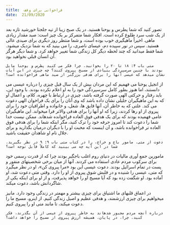 ```yaml
---
title:  فراخوانی برای وقف
date:  21/09/2020
---
```


تصور کنید که شما پطرس و یوحنا هستید. در یک صبح زیبا از تپه جلجتا خورشید تازه بعد از یک شب سرد طلوع کرده است. افکار شما متمرکز بر یک چیز است: صید مقدار زیادی ماهی. اخیراً ماهیگیری خوب بوده است، و شما منتظر روز دیگری برای صیدی عالی هستید. سپس در نور سپیده دم،  عیسای ناصری، را می بینید که به شما نزدیک میشود. شما فقط میدانید که چند لحظه دیگر کل زندگی شما تغییر خواهد کرد. و شما دیگر هرگز آن انسان قبلی نخواهید بود.

`متی باب ۴: ۱۸ تا ۲۰ را بخوانید. چرا فکر می کنید پطرس و یوحنا مایل بودند با چنین سرسپردگی بنیادی از مسیح پیروی کنند؟ چه چیزی در این آیات نشان میدهد که عیسی آنها را برای هدفی بزرگتر از صید ماهی فراخوانده است؟`

از انجیل یوحنا می فهمیم که این مردان بیش از یک سال قبل چیزی را درباره عیسی می دانستند، اما هنوز بطور کامل سرسپردگی خود را به او اعلام نکرده بودند. با وجود این، باید رفتار و حرکتی الهی صورت گرفته باشد، چیزی در ارتباط با چهره، کلام، و اعمال او که به این ماهیگیران جلیلی نشان داده باشد که وی آنان را برای یک فراخوان الهی دعوت می کند. علتی که به خاطر آن، آنها قایق ها، شغل، و خانواده و اطرافیان خود را برای پیروی از او رها کردند، زیرا که او آنها را برای هدفی والاتر فرا میخواند. این ماهیگیران عامی فهمیده بودند که برای یک هدفی فوق العاده فراخوانده شدهاند. ممکن نیست خدا شما را دعوت کند تا امروز حرفه خود را ترک کنید، مگر اینکه شما را برای هدفی فوق العاده تر فراخوانده باشد، و آن اینست که محبت او را با دیگران درمیان بگذارید و برای جلال نام او شاهدان حقیقت باشید.

`دعوت از متی، مامور باج و خراج، را در کتاب متی باب ۹: ۹ در نظر بگیرید. شما در این آیه چه می بینید که کاملاً قابل توجه است؟`

مامورین جمع آوری مالیات در دنیای روم اغلب باجگیر بودند چرا که از قدرت رسمی خود برای سرکوب مردم عادی استفاده می کردند. آنها از میان برخی شخصیتهای منفور و پست در تمام اسرائیل بودند. دعوت عیسی این بود «مرا پیروی کن»، او در نظر میگیرد که متی، عیسی را شنیده و در قلبش شوق پیروی از او را دارد. وقتی متی دعوت شد، او آماده بود. او شگفت زده بود که آیا مسیح او را خواهد پذیرفت، و از او برای اینکه یکی از شاگردانش باشد، دعوت میکند.

در اعماق قلبهای ما اشتیاق برای چیزی بیشتر و مهمتر در زندگی وجود دارد. مانیز میخواهیم برای چیزی ارزشمند، و هدفی عظیم و اصیل زندگی کنیم. از اینرو، مسیح ما را دعوت میکند، تا مانند متی او را پیروی کنیم.

`درباره آنچه مردم مجبور شدهاند به خاطر پیروی از عیسی از آن بگذرند، فکر کنید. چرا، در پایان، همیشه ارزش پیروی از مسیح را خواهد داشت؟`